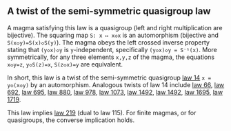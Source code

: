 ## A twist of the semi-symmetric quasigroup law

A magma satisfying this law is a quasigroup (left and right multiplication are bijective).  The squaring map `S: x ↦ x◇x` is an automorphism (bijective and `S(x◇y)=S(x)◇S(y)`).  The magma obeys the left crossed inverse property stating that `(y◇x)◇y` is `y`-independent, specifically `(y◇x)◇y = S⁻¹(x)`.  More symmetrically, for any three elements `x,y,z` of the magma, the equations `x◇y=z`, `y◇S(z)=x`, `S(z◇x)=y` are equivalent.

In short, this law is a twist of the semi-symmetric quasigroup [law 14](https://teorth.github.io/equational_theories/implications/?14) `x = y◇(x◇y)` by an automorphism.  Analogous twists of law 14 include [law 66](https://teorth.github.io/equational_theories/implications/?66), [law 692](https://teorth.github.io/equational_theories/implications/?692), [law 695](https://teorth.github.io/equational_theories/implications/?695), [law 880](https://teorth.github.io/equational_theories/implications/?880), [law 978](https://teorth.github.io/equational_theories/implications/?978), [law 1073](https://teorth.github.io/equational_theories/implications/?1073), [law 1492](https://teorth.github.io/equational_theories/implications/?1492), [law 1492](https://teorth.github.io/equational_theories/implications/?1496), [law 1695](https://teorth.github.io/equational_theories/implications/?1695), [law 1719](https://teorth.github.io/equational_theories/implications/?1719).

This law implies [law 219](https://teorth.github.io/equational_theories/implications/?219) (dual to law 115).  For finite magmas, or for quasigroups, the converse implication holds.
